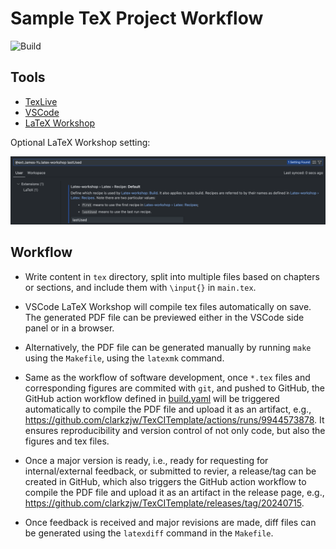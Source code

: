 # Sample TeX Project Workflow

![Build](https://github.com/clarkzjw/TexCITemplate/actions/workflows/build.yaml/badge.svg)

## Tools

+ [TexLive](https://www.tug.org/texlive/)
+ [VSCode](https://code.visualstudio.com/)
+ [LaTeX Workshop](https://marketplace.visualstudio.com/items?itemName=James-Yu.latex-workshop)

Optional LaTeX Workshop setting:

![](./static/latex_workshop_setting.png)

## Workflow

+ Write content in `tex` directory, split into multiple files based on chapters or sections, and include them with `\input{}` in `main.tex`.

+ VSCode LaTeX Workshop will compile tex files automatically on save. The generated PDF file can be previewed either in the VSCode side panel or in a browser.

+ Alternatively, the PDF file can be generated manually by running `make` using the `Makefile`, using the `latexmk` command.

+ Same as the workflow of software development, once `*.tex` files and corresponding figures are commited with `git`, and pushed to GitHub, the GitHub action workflow defined in [build.yaml](./.github/workflows/build.yaml) will be triggered automatically to compile the PDF file and upload it as an artifact, e.g., https://github.com/clarkzjw/TexCITemplate/actions/runs/9944573878. It ensures reproducibility and version control of not only code, but also the figures and tex files.

+ Once a major version is ready, i.e., ready for requesting for internal/external feedback, or submitted to revier, a release/tag can be created in GitHub, which also triggers the GitHub action workflow to compile the PDF file and upload it as an artifact in the release page, e.g., https://github.com/clarkzjw/TexCITemplate/releases/tag/20240715.

+ Once feedback is received and major revisions are made, diff files can be generated using the `latexdiff` command in the `Makefile`.
